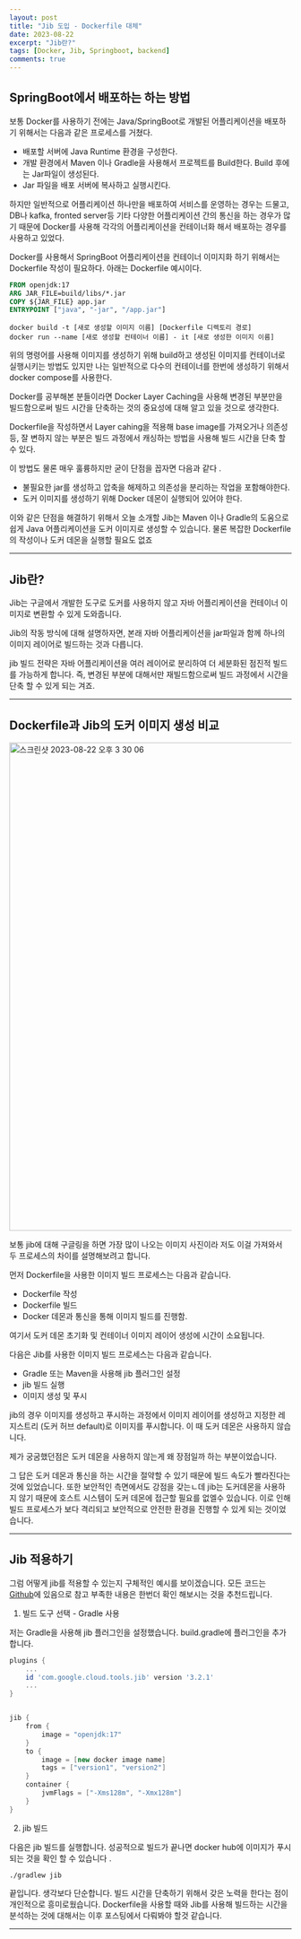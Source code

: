 ```yaml
---
layout: post
title: "Jib 도입 - Dockerfile 대체"
date: 2023-08-22
excerpt: "Jib란?"
tags: [Docker, Jib, Springboot, backend]
comments: true
---
```


## SpringBoot에서 배포하는 하는 방법

보통 Docker를 사용하기 전에는 Java/SpringBoot로 개발된 어플리케이션을 배포하기 위해서는 다음과 같은 프로세스를 거쳤다. 

* 배포할 서버에 Java Runtime 환경을 구성한다. 
* 개발 환경에서 Maven 이나 Gradle을 사용해서 프로젝트를 Build한다. Build 후에는 Jar파일이 생성된다. 
* Jar 파일을 배포 서버에 복사하고 실행시킨다. 

하지만 일반적으로 어플리케이션 하나만을 배포하여 서비스를 운영하는 경우는 드물고, DB나 kafka, fronted server등 기타 다양한 어플리케이션 간의 통신을 하는 경우가 많기 때문에 Docker를 사용해 각각의 어플리케이션을 컨테이너화 해서 배포하는 경우를 사용하고 있었다. 

Docker를 사용해서 SpringBoot 어플리케이션을 컨테이너 이미지화 하기 위해서는 Dockerfile 작성이 필요하다. 아래는 Dockerfile 예시이다. 

```Dockerfile
FROM openjdk:17
ARG JAR_FILE=build/libs/*.jar
COPY ${JAR_FILE} app.jar
ENTRYPOINT ["java", "-jar", "/app.jar"]
```

```shell
docker build -t [새로 생성할 이미지 이름] [Dockerfile 디렉토리 경로]
docker run --name [새로 생성할 컨테이너 이름] - it [새로 생성한 이미지 이름]
```

위의 명령어를 사용해 이미지를 생성하기 위해 build하고 생성된 이미지를 컨테이너로 실행시키는 방법도 있지만 나는 일반적으로 다수의 컨테이너를 한번에 생성하기 위해서 docker compose를 사용한다. 

Docker를 공부해본 분들이라면 Docker Layer Caching을 사용해 변경된 부분만을 빌드함으로써 빌드 시간을 단축하는 것의 중요성에 대해 알고 있을 것으로 생각한다. 

Dockerfile을 작성하면서 Layer cahing을 적용해 base image를 가져오거나 의존성 등, 잘 변하지 않는 부분은 빌드 과정에서 캐싱하는 방법을 사용해 빌드 시간을 단축 할 수 있다. 

이 방법도 물론 매우 훌륭하지만 굳이 단점을 꼽자면 다음과 같다 .

* 불필요한 jar를 생성하고 압축을 해제하고 의존성을 분리하는 작업을 포함해야한다.
* 도커 이미지를 생성하기 위해 Docker 데몬이 실행되어 있어야 한다. 

이와 같은 단점을 해결하기 위해서 오늘 소개할 Jib는 Maven 이나 Gradle의 도움으로 쉽게 Java 어플리케이션을 도커 이미지로 생성할 수 있습니다. 물론 복잡한 Dockerfile의 작성이나 도커 데몬을 실행할 필요도 없죠

----

## Jib란?

Jib는 구글에서 개발한 도구로 도커를 사용하지 않고 자바 어플리케이션을 컨테이너 이미지로 변환할 수 있게 도와줍니다. 

Jib의 작동 방식에 대해 설명하자면, 본래 자바 어플리케이션을 jar파일과 함께 하나의 이미지 레이어로 빌드하는 것과 다릅니다. 

jib 빌드 전략은 자바 어플리케이션을 여러 레이어로 분리하여 더 세분화된 점진적 빌드를 가능하게 합니다. 즉, 변경된 부분에 대해서만 재빌드함으로써 빌드 과정에서 시간을 단축 할 수 있게 되는 겨죠. 

----

## Dockerfile과 Jib의 도커 이미지 생성 비교

<img width="871" alt="스크린샷 2023-08-22 오후 3 30 06" src="https://github.com/MinChangJeong/minchangjeong.github.io/assets/65451455/557c5623-a47a-4230-bc6c-cfe17ce31044">

보통 jib에 대해 구글링을 하면 가장 많이 나오는 이미지 사진이라 저도 이걸 가져와서 두 프로세스의 차이를 설명해보려고 합니다. 

먼저 Dockerfile을 사용한 이미지 빌드 프로세스는 다음과 같습니다. 

* Dockerfile 작성
* Dockerfile 빌드
* Docker 데몬과 통신을 통해 이미지 빌드를 진행함. 

여기서 도커 데몬 초기화 및 컨테이너 이미지 레이어 생성에 시간이 소요됩니다. 

다음은 Jib를 사용한 이미지 빌드 프로세스는 다음과 같습니다. 

* Gradle 또는 Maven을 사용해 jib 플러그인 설정
* jib 빌드 실행
* 이미지 생성 및 푸시

jib의 경우 이미지를 생성하고 푸시하는 과정에서 이미지 레이어를 생성하고 지정한 레지스트리 (도커 허브 default)로 이미지를 푸시합니다. 이 때 도커 데몬은 사용하지 않습니다. 

제가 궁굼했던점은 도커 데몬을 사용하지 않는게 왜 장점일까 하는 부분이었습니다.

그 답은 도커 데몬과 통신을 하는 시간을 절약할 수 있기 때문에 빌드 속도가 빨라진다는 것에 있었습니다. 또한 보안적인 측면에서도 강점을 갖는ㄴ데 jib는 도커데몬을 사용하지 않기 때문에 호스트 시스템이 도커 데몬에 접근할 필요를 없엘수 있습니다. 이로 인해 빌드 프로세스가 보다 격리되고 보안적으로 안전한 환경을 진행할 수 있게 되는 것이었습니다. 

----

## Jib 적용하기 

그럼 어떻게 jib를 적용할 수 있는지 구체적인 예시를 보이겠습니다. 모든 코드는 [Github](https://github.com/MinChangJeong/wanted-pre-onboarding-backend)에 있음으로 참고 부족한 내용은 한번더 확인 해보시는 것을 추천드립니다. 

1. 빌드 도구 선택 - Gradle 사용

저는 Gradle을 사용해 jib 플러그인을 설정했습니다. build.gradle에 플러그인을 추가합니다. 

```gradle
plugins {
    ...
    id 'com.google.cloud.tools.jib' version '3.2.1'
    ...
}


jib {
    from {
        image = "openjdk:17"
    }
    to {
        image = [new docker image name]
        tags = ["version1", "version2"]
    }
    container {
        jvmFlags = ["-Xms128m", "-Xmx128m"]
    }
}
```

2. jib 빌드 

다음은 jib 빌드를 실행합니다. 성공적으로 빌드가 끝나면 docker hub에 이미지가 푸시되는 것을 확인 할 수 있습니다 .

```shell
./gradlew jib
```

끝입니다. 생각보다 단순합니다. 빌드 시간을 단축하기 위해서 갖은 노력을 한다는 점이 개인적으로 흥미로웠습니다. Dockerfile을 사용할 때와 Jib를 사용해 빌드하는 시간을 분석하는 것에 대해서는 이후 포스팅에서 다뤄봐야 할것 같습니다. 

----